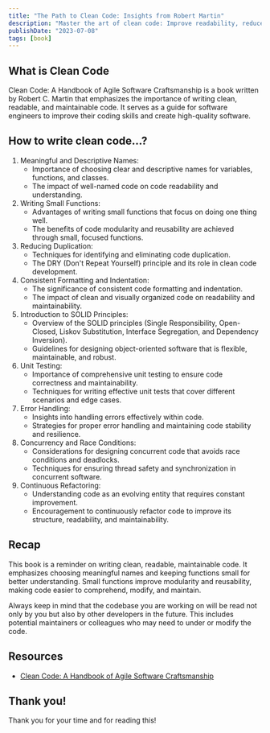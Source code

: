 ```yaml
---
title: "The Path to Clean Code: Insights from Robert Martin"
description: "Master the art of clean code: Improve readability, reduce duplication, apply SOLID principles, and embrace continuous refactoring."
publishDate: "2023-07-08"
tags: [book]
---
```


## What is Clean Code

Clean Code: A Handbook of Agile Software Craftsmanship is a book written by Robert C. Martin that emphasizes the importance of writing clean, readable, and maintainable code. It serves as a guide for software engineers to improve their coding skills and create high-quality software.

## How to write clean code…?

1. Meaningful and Descriptive Names:
   - Importance of choosing clear and descriptive names for variables, functions, and classes.
   - The impact of well-named code on code readability and understanding.
2. Writing Small Functions:
   - Advantages of writing small functions that focus on doing one thing well.
   - The benefits of code modularity and reusability are achieved through small, focused functions.
3. Reducing Duplication:
   - Techniques for identifying and eliminating code duplication.
   - The DRY (Don't Repeat Yourself) principle and its role in clean code development.
4. Consistent Formatting and Indentation:
   - The significance of consistent code formatting and indentation.
   - The impact of clean and visually organized code on readability and maintainability.
5. Introduction to SOLID Principles:
   - Overview of the SOLID principles (Single Responsibility, Open-Closed, Liskov Substitution, Interface Segregation, and Dependency Inversion).
   - Guidelines for designing object-oriented software that is flexible, maintainable, and robust.
6. Unit Testing:
   - Importance of comprehensive unit testing to ensure code correctness and maintainability.
   - Techniques for writing effective unit tests that cover different scenarios and edge cases.
7. Error Handling:
   - Insights into handling errors effectively within code.
   - Strategies for proper error handling and maintaining code stability and resilience.
8. Concurrency and Race Conditions:
   - Considerations for designing concurrent code that avoids race conditions and deadlocks.
   - Techniques for ensuring thread safety and synchronization in concurrent software.
9. Continuous Refactoring:
   - Understanding code as an evolving entity that requires constant improvement.
   - Encouragement to continuously refactor code to improve its structure, readability, and maintainability.

## Recap

This book is a reminder on writing clean, readable, maintainable code. It emphasizes choosing meaningful names and keeping functions small for better understanding. Small functions improve modularity and reusability, making code easier to comprehend, modify, and maintain.

Always keep in mind that the codebase you are working on will be read not only by you but also by other developers in the future. This includes potential maintainers or colleagues who may need to under or modify the code.

## Resources

- <a href="https://www.amazon.ca/Clean-Code-Handbook-Software-Craftsmanship/dp/0132350882" target="_blank" rel="noopener noreferrer">Clean Code: A Handbook of Agile Software Craftsmanship</a>

## Thank you!

Thank you for your time and for reading this!
